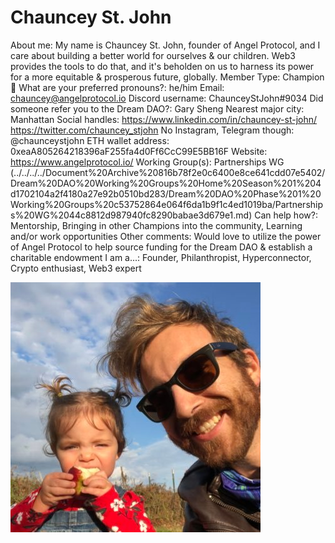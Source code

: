 # Chauncey St. John

About me: My name is Chauncey St. John, founder of Angel Protocol, and I care about building a better world for ourselves & our children. Web3 provides the tools to do that, and it's beholden on us to harness its power for a more equitable & prosperous future, globally.
Member Type: Champion 🙌
What are your preferred pronouns?: he/him
Email: chauncey@angelprotocol.io
Discord username: ChaunceyStJohn#9034
Did someone refer you to the Dream DAO?: Gary Sheng
Nearest major city: Manhattan
Social handles: https://www.linkedin.com/in/chauncey-st-john/
https://twitter.com/chauncey_stjohn
No Instagram, Telegram though: @chaunceystjohn
ETH wallet address: 0xeaA805264218396aF255fa4d0Ff6CcC99E5BB16F
Website: https://www.angelprotocol.io/
Working Group(s): Partnerships WG (../../../../Document%20Archive%20816b78f2e0c6400e8ce641cdd07e5402/Dream%20DAO%20Working%20Groups%20Home%20Season%201%204d1702104a2f4180a27e92b0510bd283/Dream%20DAO%20Phase%201%20Working%20Groups%20c53752864e064f6da1b9f1c4ed1019ba/Partnerships%20WG%2044c8812d987940fc8290babae3d679e1.md)
Can help how?: Mentorship, Bringing in other Champions into the community, Learning and/or work opportunities
Other comments: Would love to utilize the power of Angel Protocol to help source funding for the Dream DAO & establish a charitable endowment
I am a...: Founder, Philanthropist, Hyperconnector, Crypto enthusiast, Web3 expert

![Untitled](Chauncey%20St%20John%202aa9569ef09c43aa92d894c43f0bead5/Untitled.png)